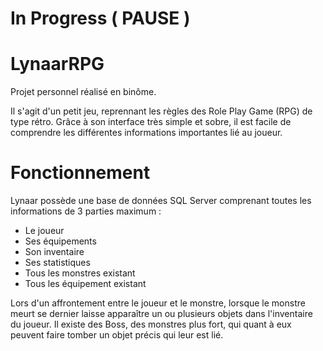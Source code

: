 # In Progress ( **PAUSE** )
# LynaarRPG
Projet personnel réalisé en binôme.

Il s'agit d'un petit jeu, reprennant les règles des Role Play Game (RPG) de type rétro. Grâce à son interface très simple et sobre, il est facile de comprendre les différentes informations importantes lié au joueur.

# Fonctionnement
Lynaar possède une base de données SQL Server comprenant toutes les informations de 3 parties maximum : 
  - Le joueur
  - Ses équipements
  - Son inventaire
  - Ses statistiques
  - Tous les monstres existant
  - Tous les équipement existant

Lors d'un affrontement entre le joueur et le monstre, lorsque le monstre meurt se dernier laisse apparaître un ou plusieurs objets dans l'inventaire du joueur. 
Il existe des Boss, des monstres plus fort, qui quant à eux peuvent faire tomber un objet précis qui leur est lié.
